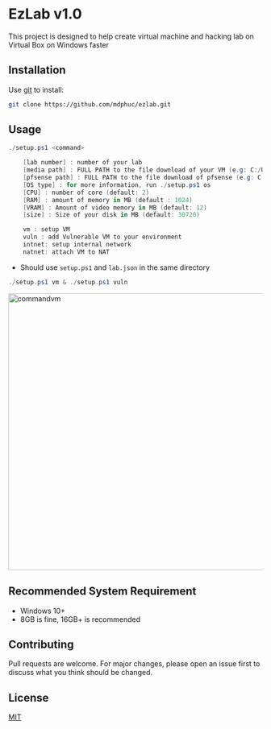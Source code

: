 # EzLab v1.0
This project is designed to help create virtual machine and hacking lab on Virtual Box on Windows faster
## Installation 
Use [git]("https://git-scm.com/") to install:
```bash
git clone https://github.com/mdphuc/ezlab.git
```
## Usage
```powershell
./setup.ps1 <command>

    [lab number] : number of your lab
    [media path] : FULL PATH to the file download of your VM (e.g: C:/Users/path/to/your/<VM file>)
    [pfsense path] : FULL PATH to the file download of pfsense (e.g: C:/Users/path/to/the/<pfsense file>)
    [OS type] : for more information, run ./setup.ps1 os
    [CPU] : number of core (default: 2)
    [RAM] : amount of memory in MB (default : 1024)
    [VRAM] : Amount of video memory in MB (default: 12) 
    [size] : Size of your disk in MB (default: 30720)

    vm : setup VM
    vuln : add Vulnerable VM to your environment
    intnet: setup internal network
    natnet: attach VM to NAT
```
- Should use ```setup.ps1``` and ```lab.json``` in the same directory
```powershell
./setup.ps1 vm & ./setup.ps1 vuln
```
<img width="550" alt="commandvm" src="https://github.com/mdphuc/hacklab/assets/41264640/5cf68ab6-c555-4c98-811d-9a31e207b4f0">

## Recommended System Requirement
- Windows 10+
- 8GB is fine, 16GB+ is recommended

## Contributing
Pull requests are welcome. For major changes, please open an issue first to discuss what you think should be changed.

## License
[MIT](https://choosealicense.com/licenses/mit/)
